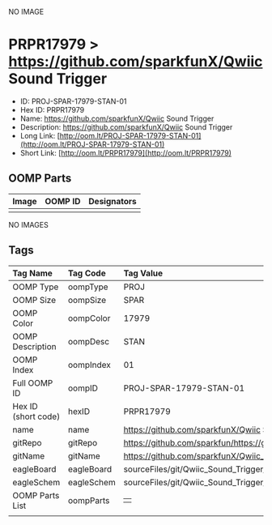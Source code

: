 


  
NO IMAGE  
# PRPR17979 > https://github.com/sparkfunX/Qwiic Sound Trigger

- ID: PROJ-SPAR-17979-STAN-01
- Hex ID: PRPR17979
- Name: https://github.com/sparkfunX/Qwiic Sound Trigger
- Description: https://github.com/sparkfunX/Qwiic Sound Trigger
- Long Link: [http://oom.lt/PROJ-SPAR-17979-STAN-01](http://oom.lt/PROJ-SPAR-17979-STAN-01)
- Short Link: [http://oom.lt/PRPR17979](http://oom.lt/PRPR17979)

## OOMP Parts
  

|Image|OOMP ID|Designators|
| :--- | :--- | :--- |
||||
  
NO IMAGES  
## Tags
  

|Tag Name|Tag Code|Tag Value|
| :--- | :--- | :--- |
|OOMP Type|oompType|PROJ|
|OOMP Size|oompSize|SPAR|
|OOMP Color|oompColor|17979|
|OOMP Description|oompDesc|STAN|
|OOMP Index|oompIndex|01|
|Full OOMP ID|oompID|PROJ-SPAR-17979-STAN-01|
|Hex ID (short code)|hexID|PRPR17979|
|name|name|https://github.com/sparkfunX/Qwiic Sound Trigger|
|gitRepo|gitRepo|https://github.com/sparkfun/https://github.com/sparkfunX/Qwiic_Sound_Trigger|
|gitName|gitName|https://github.com/sparkfunX/Qwiic_Sound_Trigger|
|eagleBoard|eagleBoard|sourceFiles/git/Qwiic_Sound_Trigger/Hardware/Qwiic Sound Trigger.brd|
|eagleSchem|eagleSchem|sourceFiles/git/Qwiic_Sound_Trigger/Hardware/Qwiic Sound Trigger.sch|
|OOMP Parts List|oompParts|<table><tr><td></td></tr></table>|
||||
